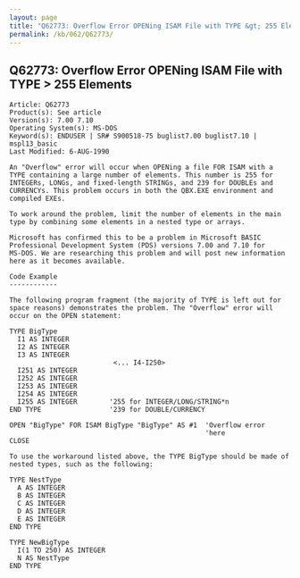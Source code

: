 ```yaml
---
layout: page
title: "Q62773: Overflow Error OPENing ISAM File with TYPE &gt; 255 Elements"
permalink: /kb/062/Q62773/
---
```


## Q62773: Overflow Error OPENing ISAM File with TYPE &gt; 255 Elements

	Article: Q62773
	Product(s): See article
	Version(s): 7.00 7.10
	Operating System(s): MS-DOS
	Keyword(s): ENDUSER | SR# S900518-75 buglist7.00 buglist7.10 | mspl13_basic
	Last Modified: 6-AUG-1990
	
	An "Overflow" error will occur when OPENing a file FOR ISAM with a
	TYPE containing a large number of elements. This number is 255 for
	INTEGERs, LONGs, and fixed-length STRINGs, and 239 for DOUBLEs and
	CURRENCYs. This problem occurs in both the QBX.EXE environment and
	compiled EXEs.
	
	To work around the problem, limit the number of elements in the main
	type by combining some elements in a nested type or arrays.
	
	Microsoft has confirmed this to be a problem in Microsoft BASIC
	Professional Development System (PDS) versions 7.00 and 7.10 for
	MS-DOS. We are researching this problem and will post new information
	here as it becomes available.
	
	Code Example
	------------
	
	The following program fragment (the majority of TYPE is left out for
	space reasons) demonstrates the problem. The "Overflow" error will
	occur on the OPEN statement:
	
	TYPE BigType
	  I1 AS INTEGER
	  I2 AS INTEGER
	  I3 AS INTEGER
	                          <... I4-I250>
	  I251 AS INTEGER
	  I252 AS INTEGER
	  I253 AS INTEGER
	  I254 AS INTEGER
	  I255 AS INTEGER        '255 for INTEGER/LONG/STRING*n
	END TYPE                 '239 for DOUBLE/CURRENCY
	
	OPEN "BigType" FOR ISAM BigType "BigType" AS #1  'Overflow error
	                                                 'here
	CLOSE
	
	To use the workaround listed above, the TYPE BigType should be made of
	nested types, such as the following:
	
	TYPE NestType
	  A AS INTEGER
	  B AS INTEGER
	  C AS INTEGER
	  D AS INTEGER
	  E AS INTEGER
	END TYPE
	
	TYPE NewBigType
	  I(1 TO 250) AS INTEGER
	  N AS NestType
	END TYPE
